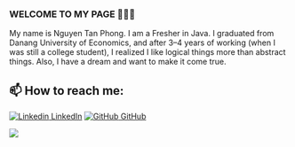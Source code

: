 ### WELCOME TO MY PAGE 👋👋👋
My name is Nguyen Tan Phong. I am a Fresher in Java. I graduated from Danang University of Economics, and after 3–4 years of working (when I was still a college student), I realized I like logical things more than abstract things. Also, I have a dream and want to make it come true.<br>
## 📫 How to reach me: 

[![Linkedin](https://i.stack.imgur.com/gVE0j.png) LinkedIn](https://www.linkedin.com/in/t%E1%BA%A5n-phong-nguy%E1%BB%85n-348081300/) [![GitHub](https://i.imgur.com/bx8Rxta.png) GitHub](https://github.com/Phongkute1412)

<!-- ![Viet's github stats](https://github-readme-stats-git-masterrstaa-rickstaa.vercel.app/api?username=uvipen&show_icons=true&theme=tokyonight&hide=contribs,prs,issues) -->

<a href="https://github.com/Phongkute1412/GuessProvinceGame">
  <!-- Change the `github-readme-stats.anuraghazra1.vercel.app` to `github-readme-stats.vercel.app`  -->
  <img align="center" src="https://github-readme-stats.vercel.app/api/pin/?username=uvipen&repo=QuickDraw&theme=radical" />
</a>
